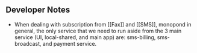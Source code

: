 ## Developer Notes

- When dealing with subscription from [[Fax]] and [[SMS]], monopond in general, the only service that we need to run aside from the 3 main service (UI, local-shared, and main app) are: sms-billing, sms-broadcast, and payment service.